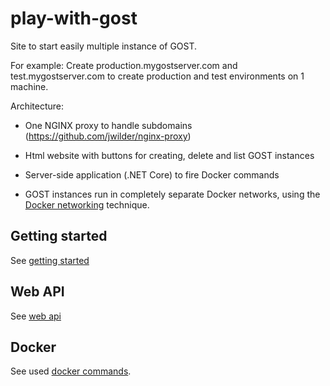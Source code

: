 # play-with-gost

Site to start easily multiple instance of GOST. 

For example: Create production.mygostserver.com and test.mygostserver.com to create production and test 
environments on 1 machine.

Architecture:

- One NGINX proxy to handle subdomains (https://github.com/jwilder/nginx-proxy)

- Html website with buttons for creating, delete and list GOST instances

- Server-side application (.NET Core) to fire Docker commands

- GOST instances run in completely separate Docker networks, using the <a href="https://docs.docker.com/engine/userguide/networking/">Docker networking</a> technique.  

## Getting started

See <a href="./getting_started.md">getting started</a>

## Web API

See <a href="./web_api.md">web api</a>

## Docker

See used <a href="./docker/startup.md">docker commands</a>.

